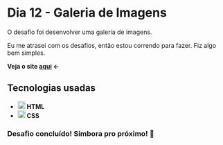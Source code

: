 # Dia 12 - Galeria de Imagens

O desafio foi desenvolver uma galeria de imagens.

Eu me atrasei com os desafios, então estou correndo para fazer. Fiz algo bem simples.

<strong>Veja o site <a href="https://poveii-twentyonedayscoding.netlify.app/dia%2012%20-%20galeria%20de%20imagens/">aqui</a> ←<strong>

## Tecnologias usadas

- <strong>
    <img src="https://cdn.jsdelivr.net/gh/devicons/devicon/icons/html5/html5-original.svg" alt="HTML5 Icon" style="width: 18px;" /> 
      HTML
  </strong>
- <strong>
    <img src="https://cdn.jsdelivr.net/gh/devicons/devicon/icons/css3/css3-original.svg" alt="CSS3 Icon" style="width: 18px;" /> 
      CSS
  </strong>

### Desafio concluído! Simbora pro próximo! 🚀
